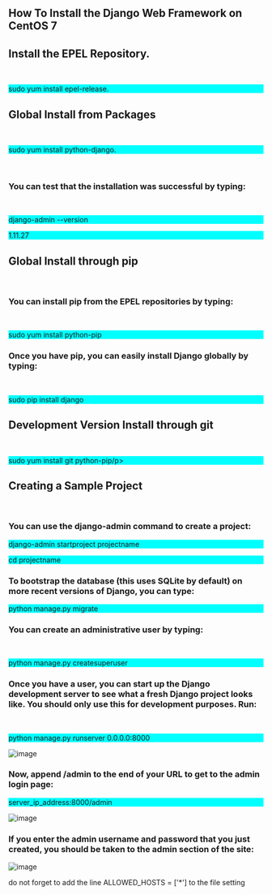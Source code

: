 <h2>How To Install the Django Web Framework on CentOS 7</h2>

<h2>Install the EPEL Repository.</h2><br>

<p style="background-color:aqua">sudo yum install epel-release.</p>

<h2>Global Install from Packages</h2><br>

<p style="background-color:aqua">sudo yum install python-django.</p><br>

<h3>You can test that the installation was successful by typing:</h3><br>

<p style="background-color:aqua">django-admin --version</p>

<p style="background-color:aqua">1.11.27</p>


<h2>Global Install through pip</h2><br>

<h3>You can install pip from the EPEL repositories by typing:</h3><br>

<p style="background-color:aqua">sudo yum install python-pip</p>

<h3>Once you have pip, you can easily install Django globally by typing:</h3><br>

<p style="background-color:aqua">sudo pip install django</p>

  
<h2>Development Version Install through git</h2><br>

<p style="background-color:aqua">sudo yum install git python-pip/p>
  

<h2>Creating a Sample Project</h2><br> 



<h3>You can use the django-admin command to create a project:</h3>

<p style="background-color:aqua">django-admin startproject projectname</p>
<p style="background-color:aqua">cd projectname</p>  
  
<h3>To bootstrap the database (this uses SQLite by default) on more recent versions of Django, you can type:</h3>  

<p style="background-color:aqua">python manage.py migrate</p>

<h3>You can create an administrative user by typing:</h3><br>

<p style="background-color:aqua">python manage.py createsuperuser</p>


<h3>Once you have a user, you can start up the Django development server to see what a fresh Django project looks like. You should only use this for development purposes. Run:</h3><br>

<p style="background-color:aqua">python manage.py runserver 0.0.0.0:8000</p>

![image](https://user-images.githubusercontent.com/51197053/138260507-b3ed2399-623a-41ec-826f-9ff9d507d323.png)

<h3>Now, append /admin to the end of your URL to get to the admin login page:</h3>

<p style="background-color:aqua">server_ip_address:8000/admin</p>

![image](https://user-images.githubusercontent.com/51197053/138260780-9af7814f-ecca-4ba6-b720-0e63b37e59f4.png)

<h3>If you enter the admin username and password that you just created, you should be taken to the admin section of the site:</h3>


![image](https://user-images.githubusercontent.com/51197053/138260956-743a0340-3762-4854-b386-eba7e95d405c.png)

<text>  
do not forget to add the line 
ALLOWED_HOSTS = ['*']
to the file setting</text>
